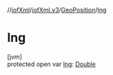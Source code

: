 //[iofXml](../../../index.md)/[iofXml.v3](../index.md)/[GeoPosition](index.md)/[lng](lng.md)

# lng

[jvm]\
protected open var [lng](lng.md): [Double](https://kotlinlang.org/api/latest/jvm/stdlib/kotlin/-double/index.html)
